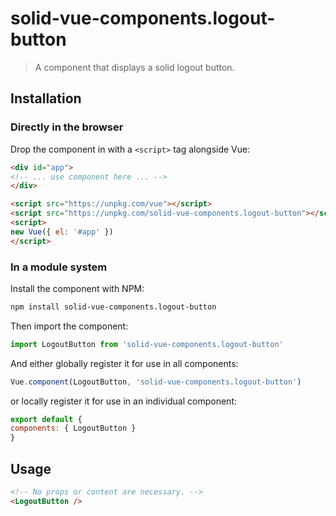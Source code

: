 # solid-vue-components.logout-button

> A component that displays a solid logout button.

## Installation

### Directly in the browser

Drop the component in with a `<script>` tag alongside Vue:

```html
<div id="app">
<!-- ... use component here ... -->
</div>

<script src="https://unpkg.com/vue"></script>
<script src="https://unpkg.com/solid-vue-components.logout-button"></script>
<script>
new Vue({ el: '#app' })
</script>
```

### In a module system

Install the component with NPM:

```bash
npm install solid-vue-components.logout-button
```

Then import the component:

```js
import LogoutButton from 'solid-vue-components.logout-button'
```

And either globally register it for use in all components:

```js
Vue.component(LogoutButton, 'solid-vue-components.logout-button')
```

or locally register it for use in an individual component:

```js
export default {
components: { LogoutButton }
}
```

## Usage

```html
<!-- No props or content are necessary. -->
<LogoutButton />
```
